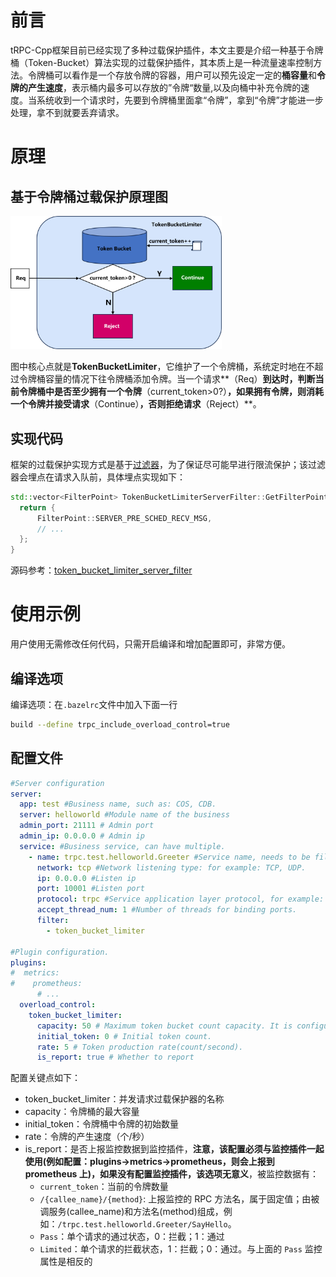 # 前言

tRPC-Cpp框架目前已经实现了多种过载保护插件，本文主要是介绍一种基于令牌桶（Token-Bucket）算法实现的过载保护插件，其本质上是一种流量速率控制方法。令牌桶可以看作是一个存放令牌的容器，用户可以预先设定一定的**桶容量**和**令牌的产生速度**，表示桶内最多可以存放的”令牌“数量,以及向桶中补充令牌的速度。当系统收到一个请求时，先要到令牌桶里面拿“令牌”，拿到“令牌”才能进一步处理，拿不到就要丢弃请求。

# 原理

## 基于令牌桶过载保护原理图

<img src="..\images\token_bucket_limiter.png" alt="token_bucket_limiter" style="zoom: 33%;" />

图中核心点就是**TokenBucketLimiter**，它维护了一个令牌桶，系统定时地在不超过令牌桶容量的情况下往令牌桶添加令牌。当一个请求**（Req）**到达时，判断当前令牌桶中是否至少拥有一个令牌**（current_token>0?）**，如果拥有令牌，则消耗一个令牌并接受请求**（Continue）**，否则拒绝请求**（Reject）**。

## 实现代码

 框架的过载保护实现方式是基于[过滤器](./filter.md)，为了保证尽可能早进行限流保护；该过滤器会埋点在请求入队前，具体埋点实现如下：

```c++
std::vector<FilterPoint> TokenBucketLimiterServerFilter::GetFilterPoint() {
  return {
      FilterPoint::SERVER_PRE_SCHED_RECV_MSG,
      // ...
  };
}
```

源码参考：[token_bucket_limiter_server_filter](../../trpc/overload_control/token_bucket_limiter/token_bucket_limiter_server_filter.cc)

# 使用示例

用户使用无需修改任何代码，只需开启编译和增加配置即可，非常方便。

## 编译选项

编译选项：在`.bazelrc`文件中加入下面一行

```sh
build --define trpc_include_overload_control=true
```

## 配置文件

```yaml
#Server configuration
server:
  app: test #Business name, such as: COS, CDB.
  server: helloworld #Module name of the business
  admin_port: 21111 # Admin port
  admin_ip: 0.0.0.0 # Admin ip
  service: #Business service, can have multiple.
    - name: trpc.test.helloworld.Greeter #Service name, needs to be filled in according to the format, the first field is default to trpc, the second and third fields are the app and server configurations above, and the fourth field is the user-defined service_name.
      network: tcp #Network listening type: for example: TCP, UDP.
      ip: 0.0.0.0 #Listen ip
      port: 10001 #Listen port
      protocol: trpc #Service application layer protocol, for example: trpc, http.
      accept_thread_num: 1 #Number of threads for binding ports.
      filter:
        - token_bucket_limiter

#Plugin configuration.
plugins:
#  metrics:
#    prometheus:
      # ...
  overload_control:
    token_bucket_limiter:
      capacity: 50 # Maximum token bucket count capacity. It is configured small for unit testing purposes, but users can configure it to be larger.
      initial_token: 0 # Initial token count.
      rate: 5 # Token production rate(count/second).
      is_report: true # Whether to report
```

配置关键点如下：

- token_bucket_limiter：并发请求过载保护器的名称
- capacity：令牌桶的最大容量
- initial_token：令牌桶中令牌的初始数量
- rate：令牌的产生速度（个/秒）
- is_report：是否上报监控数据到监控插件，**注意，该配置必须与监控插件一起使用(例如配置：plugins->metrics->prometheus，则会上报到 prometheus 上)，如果没有配置监控插件，该选项无意义**，被监控数据有：
  - `current_token`：当前的令牌数量
  - `/{callee_name}/{method}`: 上报监控的 RPC 方法名，属于固定值；由被调服务(callee_name)和方法名(method)组成，例如：`/trpc.test.helloworld.Greeter/SayHello`。
  - `Pass`：单个请求的通过状态，0：拦截；1：通过
  - `Limited`：单个请求的拦截状态，1：拦截；0：通过。与上面的 `Pass` 监控属性是相反的